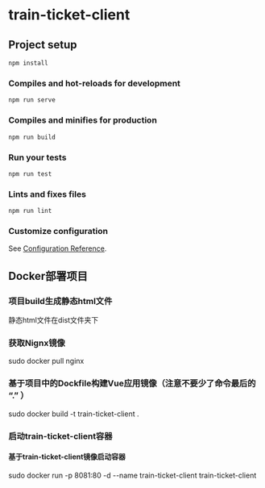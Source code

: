 # train-ticket-client

## Project setup
```
npm install
```

### Compiles and hot-reloads for development
```
npm run serve
```

### Compiles and minifies for production
```
npm run build
```

### Run your tests
```
npm run test
```

### Lints and fixes files
```
npm run lint
```

### Customize configuration
See [Configuration Reference](https://cli.vuejs.org/config/).


## Docker部署项目
### 项目build生成静态html文件

静态html文件在dist文件夹下

### 获取Nignx镜像

sudo docker pull nginx

### 基于项目中的Dockfile构建Vue应用镜像（注意不要少了命令最后的 “.” ）
sudo docker build -t train-ticket-client .

### 启动train-ticket-client容器
#### 基于train-ticket-client镜像启动容器
sudo docker run -p 8081:80 -d --name train-ticket-client train-ticket-client